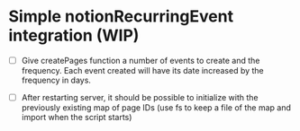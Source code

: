 # Simple notionRecurringEvent integration (WIP)

- [ ] Give createPages function a number of events to create and the frequency. Each event created will have its date increased by the frequency in days.

- [ ] After restarting server, it should be possible to initialize with the previously existing map of page IDs (use fs to keep a file of the map and import when the script starts) 
